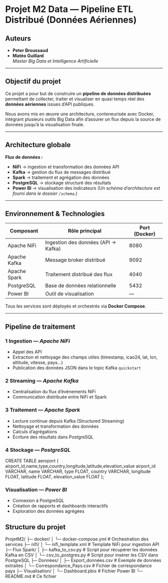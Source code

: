 #  Projet M2 Data — Pipeline ETL Distribué (Données Aériennes)

##  Auteurs
- **Peter Broussaud**  
- **Matéo Guillard**  
   *Master Big Data et Intelligence Artificielle*

---

##  Objectif du projet

Ce projet a pour but de construire un **pipeline de données distribuées** permettant de collecter, traiter et visualiser en quasi temps réel des **données aériennes** issues d’API publiques.

Nous avons mis en œuvre une architecture, conteneurisée avec Docker, intégrant plusieurs outils Big Data afin d’assurer un flux depuis la source de données jusqu’à la visualisation finale.

---

##  Architecture globale

**Flux de données :**

- **NiFi** → ingestion et transformation des données API  
- **Kafka** → gestion du flux de messages distribué  
- **Spark** → traitement et agrégation des données  
- **PostgreSQL** → stockage structuré des résultats  
- **Power BI** → visualisation des indicateurs
*(Un schéma d’architecture est fourni dans le dossier `/schema`.)*

---

##  Environnement & Technologies

| Composant | Rôle principal | Port (Docker) |
|------------|----------------|---------------|
| Apache NiFi | Ingestion des données (API → Kafka) | 8080 |
| Apache Kafka | Message broker distribué | 9092 |
| Apache Spark | Traitement distribué des flux | 4040 |
| PostgreSQL | Base de données relationnelle | 5432 |
| Power BI | Outil de visualisation | — |

Tous les services sont déployés et orchestrés via **Docker Compose**.

---

##  Pipeline de traitement

### 1 Ingestion — *Apache NiFi*
- Appel des API
- Extraction et nettoyage des champs utiles (timestamp, icao24, lat, lon, altitude, vitesse, pays…)
- Publication des données JSON dans le topic Kafka `quickstart`

### 2️ Streaming — *Apache Kafka*
- Centralisation du flux d’événements NiFi
- Communication distribuée entre NiFi et Spark

### 3️ Traitement — *Apache Spark*
- Lecture continue depuis Kafka (Structured Streaming)
- Nettoyage et transformation des données
- Calculs d’agrégations 
- Écriture des résultats dans PostgreSQL

### 4️ Stockage — *PostgreSQL*

CREATE TABLE aeroport ( airport_id,name,type,country,longitude,latitude,elevation_value
    airport_id VARCHAR,
    name VARCHAR,
    type FLOAT,
    country VARCHAR,
    longitude FLOAT,
    latitude FLOAT,
    elevation_value FLOAT
);

### Visualisation — *Power BI*
- Connexion à PostgreSQL
- Création de rapports et dashboards interactifs
- Exploration des données agrégées

## Structure du projet

ProjetM2/
├─ docker/
│   └─ docker-compose.yml        # Orchestration des services
├─ nifi/
│   └─ nifi_template.xml         # Template NiFi pour ingestion API
├─ Flux Spark/
│   ├─ kafka_to_csv.py           # Script pour récupérer les données Kafka en CSV
│   └─ csv_to_postgres.py        # Script pour insérer les CSV dans PostgreSQL
├─ Données/
│   ├─ Export_données.csv        # Exemple de données extraites
│   └─ Correspondance_Pays.csv   # Fichier de correspondance pays
├─ Visualisation/
│   └─ Dashboard.pbix            # Fichier Power BI
└─ README.md                     # Ce fichier
